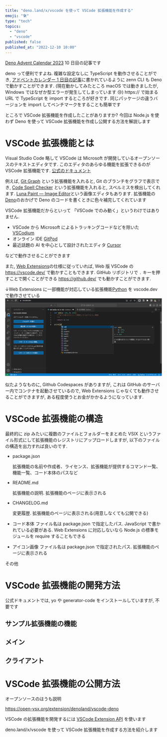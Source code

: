 ```yaml
---
title: "deno.land/x/vscode を使って VSCode 拡張機能を作成する"
emoji: "🛠️"
type: "tech"
topics:
  - "deno"
  - "vscode"
published: false
published_at: "2022-12-10 10:00"
---
```


[Deno Advent Calendar 2023](https://qiita.com/advent-calendar/2023/deno) 10 日目の記事です

deno って便利ですよね. 複雑な設定なしに TypeScript を動作させることができ, [アドベントカレンダー 1 日目の記事](https://zenn.dev/magurotuna/articles/run-zenn-cli-with-deno)に書かれているように zenn CLI も Deno で動かすことができます. (現在動かしてみたところ macOS では動きましたが, Windows ではなぜか型エラーが発生してしまっています 😢)
https:// で始まる URL で TypeScript を import するところが好きです. 同じパッケージの違うバージョンを import してベンチマークをすることも簡単です

ところで VSCode 拡張機能を作成したことがありますか? 今回は Node.js を使わず Deno を使って VSCode 拡張機能を作成し公開する方法を解説します

# VSCode 拡張機能とは

Visual Studio Code 略して VSCode は Microsoft が開発しているオープンソースのテキストエディタです. このエディタのあらゆる機能を拡張できるのが VSCode 拡張機能です. [公式のドキュメント](https://code.visualstudio.com/api)

例えば, [Git Graph](https://marketplace.visualstudio.com/items?itemName=mhutchie.git-graph) という拡張機能を入れると, Git のブランチをグラフで表示でき, [Code Spell Checker](https://marketplace.visualstudio.com/items?itemName=streetsidesoftware.code-spell-checker) という拡張機能を入れると, スペルミスを検出してくれます. [Luna Paint — Image Editor](https://marketplace.visualstudio.com/items?itemName=Tyriar.luna-paint)という画像エディタもあります. 拡張機能の[Deno](https://marketplace.visualstudio.com/items?itemName=denoland.vscode-deno)のおかげで Deno のコードを書くときに色々補完してくれています

VSCode 拡張機能だからといって 「VSCode でのみ動く」というわけではありません.

- VSCode から Microsoft によるトラッキングコードなどを除いた [VSCodium](https://vscodium.com/)
- オンライン IDE [GitPod](https://www.gitpod.io/)
- 最近話題の AI を中心として設計されたエディタ [Cursor](https://cursor.sh/)

などで動作させることができます

また, [Web Extensions](https://code.visualstudio.com/api/extension-guides/web-extensions)の仕様に従っていれば, Web 版 VSCode の https://vscode.dev/ で動かすこともできます. GitHub リポジトリで `.` キーを押すことで開くことができる https://github.dev/ でも動かすことができます.

↓Web Extensions に一部機能が対応している拡張機能[Python](https://marketplace.visualstudio.com/items?itemName=ms-python.python) を vscode.dev で動作させている
![vscode-web-python-extension](/images/vscode-web-python-extension.png)

似たようなものに, Github Codespaces がありますが, これは GitHub のサーバー内でコンテナを起動させているので, Web Extensions じゃなくても動作させることができますが, ある程度使うとお金がかかるようになっています.

# VSCode 拡張機能の構造

最終的に zip みたいに複数のファイルとフォルダーをまとめた VSIX というファイル形式にして拡張機能のレジストリにアップロードしますが, 以下のファイルの構造を出力すれば良いのです.

- package.json

  拡張機能の名前や作成者、ライセンス、拡張機能が提供するコマンド一覧、機能一覧、コード本体のパスなど

- README.md

  拡張機能の説明. 拡張機能のページに表示される

- CHANGELOG.md

  変更履歴. 拡張機能のページに表示される(用意しなくても公開できる)

- コード本体
  ファイル名は package.json で指定したパス. JavaScript で書かれている必要がある. Web Extensions に対応しないなら Node.js の標準モジュールを require することもできる

- アイコン画像
  ファイル名は package.json で指定されたパス. 拡張機能のページに表示される

その他

# VSCode 拡張機能の開発方法

公式ドキュメントでは, yo や generator-code をインストールしていますが, 不要です

## サンプル拡張機能の機能

## メイン

## クライアント

# VSCode 拡張機能の公開方法

オープンソースのほうも説明

https://open-vsx.org/extension/denoland/vscode-deno

VSCode の拡張機能を開発するには [VSCode Extension API](https://code.visualstudio.com/api) を使います

deno.land/x/vscode を使って VSCode 拡張機能を作成する方法を紹介します
